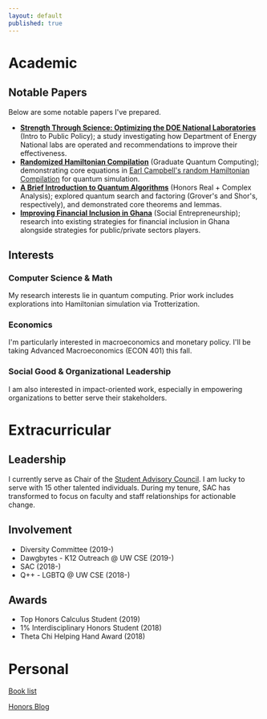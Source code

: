 ```yaml
---
layout: default
published: true
---
```

# Academic
## Notable Papers
Below are some notable papers I've prepared.

* **[Strength Through Science: Optimizing the DOE National Laboratories](\assets\papers\Kang_2020Wi_PUBPOL_FinalPaper.pdf)** (Intro to Public Policy); a study investigating how Department of Energy National labs are operated and recommendations to improve their effectiveness.
* **[Randomized Hamiltonian Compilation](\assets\papers\Kang_2020Sp_CSE_RandomizedHamiltonian.pdf)** (Graduate Quantum Computing); demonstrating core equations in [Earl Campbell's random Hamiltonian Compilation](https://arxiv.org/abs/1811.08017) for quantum simulation.
* **[A Brief Introduction to Quantum Algorithms](\assets\papers\Kang_2020Sp_Math336_QuantumReview.pdf)** (Honors Real + Complex Analysis); explored quantum search and factoring (Grover's and Shor's, respectively), and demonstrated core theorems and lemmas.
* **[Improving Financial Inclusion in Ghana](\assets\papers\Kang_2020Sp_Honors232_FIGhana.pdf)** (Social Entrepreneurship); research into existing strategies for financial inclusion in Ghana alongside strategies for public/private sectors players.


## Interests
### Computer Science & Math
My research interests lie in quantum computing. Prior work includes explorations into Hamiltonian simulation via Trotterization.

### Economics
I'm particularly interested in macroeconomics and monetary policy. I'll be taking Advanced Macroeconomics (ECON 401) this fall.

### Social Good & Organizational Leadership
I am also interested in impact-oriented work, especially in empowering organizations to better serve their stakeholders. 


# Extracurricular
## Leadership
I currently serve as Chair of the [Student Advisory Council](https://sac.cs.washington.edu). I am lucky to serve with 15 other talented individuals. During my tenure, SAC has transformed to focus on faculty and staff relationships for actionable change.  

## Involvement
* Diversity Committee (2019-)
* Dawgbytes - K12 Outreach @ UW CSE (2019-)
* SAC (2018-)
* Q++ - LGBTQ @ UW CSE (2018-)

## Awards
* Top Honors Calculus Student (2019)
* 1% Interdisciplinary Honors Student (2018)
* Theta Chi Helping Hand Award (2018)

# Personal
[Book list](./books) 

[Honors Blog](./blog)
